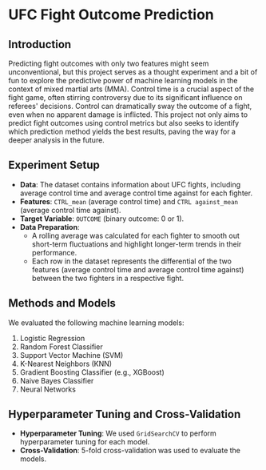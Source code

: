 # UFC Fight Outcome Prediction

## Introduction
Predicting fight outcomes with only two features might seem unconventional, but this project serves as a thought experiment and a bit of fun to explore the predictive power of machine learning models in the context of mixed martial arts (MMA). Control time is a crucial aspect of the fight game, often stirring controversy due to its significant influence on referees' decisions. Control can dramatically sway the outcome of a fight, even when no apparent damage is inflicted. This project not only aims to predict fight outcomes using control metrics but also seeks to identify which prediction method yields the best results, paving the way for a deeper analysis in the future.

## Experiment Setup
- **Data**: The dataset contains information about UFC fights, including average control time and average control time against for each fighter.
- **Features**: `CTRL_mean` (average control time) and `CTRL against_mean` (average control time against).
- **Target Variable**: `OUTCOME` (binary outcome: 0 or 1).
- **Data Preparation**:
  - A rolling average was calculated for each fighter to smooth out short-term fluctuations and highlight longer-term trends in their performance.
  - Each row in the dataset represents the differential of the two features (average control time and average control time against) between the two fighters in a respective fight.

## Methods and Models
We evaluated the following machine learning models:
1. Logistic Regression
2. Random Forest Classifier
3. Support Vector Machine (SVM)
4. K-Nearest Neighbors (KNN)
5. Gradient Boosting Classifier (e.g., XGBoost)
6. Naive Bayes Classifier
7. Neural Networks

## Hyperparameter Tuning and Cross-Validation
- **Hyperparameter Tuning**: We used `GridSearchCV` to perform hyperparameter tuning for each model.
- **Cross-Validation**: 5-fold cross-validation was used to evaluate the models.
